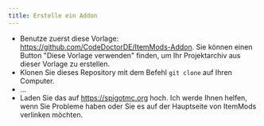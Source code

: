 ```yaml
---
title: Erstelle ein Addon
---
```


* Benutze zuerst diese Vorlage: <https://github.com/CodeDoctorDE/ItemMods-Addon>. Sie können einen Button "Diese Vorlage verwenden" finden, um Ihr Projektarchiv aus dieser Vorlage zu erstellen.
* Klonen Sie dieses Repository mit dem Befehl `git clone` auf Ihren Computer.
* ...
* Laden Sie das auf <https://spigotmc.org> hoch. Ich werde Ihnen helfen, wenn Sie Probleme haben oder Sie es auf der Hauptseite von ItemMods verlinken möchten.